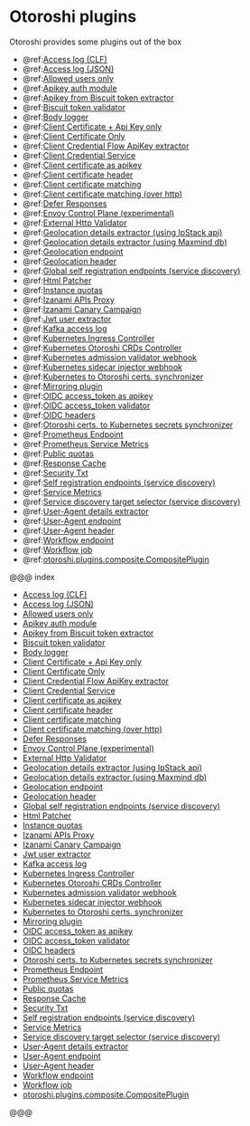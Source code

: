 # Otoroshi plugins

Otoroshi provides some plugins out of the box

* @ref:[Access log (CLF)](./otoroshi-plugins-accesslog-accesslog.md)
* @ref:[Access log (JSON)](./otoroshi-plugins-accesslog-accesslogjson.md)
* @ref:[Allowed users only](./otoroshi-plugins-users-hasallowedusersvalidator.md)
* @ref:[Apikey auth module](./otoroshi-plugins-apikeys-apikeyauthmodule.md)
* @ref:[Apikey from Biscuit token extractor](./otoroshi-plugins-biscuit-biscuitextractor.md)
* @ref:[Biscuit token validator](./otoroshi-plugins-biscuit-biscuitvalidator.md)
* @ref:[Body logger](./otoroshi-plugins-loggers-bodylogger.md)
* @ref:[Client Certificate + Api Key only](./otoroshi-plugins-clientcert-hasclientcertmatchingapikeyvalidator.md)
* @ref:[Client Certificate Only](./otoroshi-plugins-clientcert-hasclientcertvalidator.md)
* @ref:[Client Credential Flow ApiKey extractor](./otoroshi-plugins-apikeys-clientcredentialflowextractor.md)
* @ref:[Client Credential Service](./otoroshi-plugins-apikeys-clientcredentialservice.md)
* @ref:[Client certificate as apikey](./otoroshi-plugins-apikeys-certificateasapikey.md)
* @ref:[Client certificate header](./otoroshi-plugins-clientcert-clientcertchainheader.md)
* @ref:[Client certificate matching](./otoroshi-plugins-clientcert-hasclientcertmatchingvalidator.md)
* @ref:[Client certificate matching (over http)](./otoroshi-plugins-clientcert-hasclientcertmatchinghttpvalidator.md)
* @ref:[Defer Responses](./otoroshi-plugins-defer-deferplugin.md)
* @ref:[Envoy Control Plane (experimental)](./otoroshi-plugins-envoy-envoycontrolplane.md)
* @ref:[External Http Validator](./otoroshi-plugins-external-externalhttpvalidator.md)
* @ref:[Geolocation details extractor (using IpStack api)](./otoroshi-plugins-geoloc-ipstackgeolocationinfoextractor.md)
* @ref:[Geolocation details extractor (using Maxmind db)](./otoroshi-plugins-geoloc-maxmindgeolocationinfoextractor.md)
* @ref:[Geolocation endpoint](./otoroshi-plugins-geoloc-geolocationinfoendpoint.md)
* @ref:[Geolocation header](./otoroshi-plugins-geoloc-geolocationinfoheader.md)
* @ref:[Global self registration endpoints (service discovery)](./otoroshi-plugins-discovery-discoveryselfregistrationsink.md)
* @ref:[Html Patcher](./otoroshi-plugins-jsoup-htmlpatcher.md)
* @ref:[Instance quotas](./otoroshi-plugins-quotas-instancequotas.md)
* @ref:[Izanami APIs Proxy](./otoroshi-plugins-izanami-izanamiproxy.md)
* @ref:[Izanami Canary Campaign](./otoroshi-plugins-izanami-izanamicanary.md)
* @ref:[Jwt user extractor](./otoroshi-plugins-jwt-jwtuserextractor.md)
* @ref:[Kafka access log](./otoroshi-plugins-accesslog-kafkaaccesslog.md)
* @ref:[Kubernetes Ingress Controller](./otoroshi-plugins-jobs-kubernetes-kubernetesingresscontrollerjob.md)
* @ref:[Kubernetes Otoroshi CRDs Controller](./otoroshi-plugins-jobs-kubernetes-kubernetesotoroshicrdscontrollerjob.md)
* @ref:[Kubernetes admission validator webhook](./otoroshi-plugins-jobs-kubernetes-kubernetesadmissionwebhookcrdvalidator.md)
* @ref:[Kubernetes sidecar injector webhook](./otoroshi-plugins-jobs-kubernetes-kubernetesadmissionwebhooksidecarinjector.md)
* @ref:[Kubernetes to Otoroshi certs. synchronizer](./otoroshi-plugins-jobs-kubernetes-kubernetestootoroshicertsyncjob.md)
* @ref:[Mirroring plugin](./otoroshi-plugins-mirror-mirroringplugin.md)
* @ref:[OIDC access_token as apikey](./otoroshi-plugins-oidc-oidcaccesstokenasapikey.md)
* @ref:[OIDC access_token validator](./otoroshi-plugins-oidc-oidcaccesstokenvalidator.md)
* @ref:[OIDC headers](./otoroshi-plugins-oidc-oidcheaders.md)
* @ref:[Otoroshi certs. to Kubernetes secrets synchronizer](./otoroshi-plugins-jobs-kubernetes-otoroshitokubernetescertsyncjob.md)
* @ref:[Prometheus Endpoint](./otoroshi-plugins-metrics-prometheusendpoint.md)
* @ref:[Prometheus Service Metrics](./otoroshi-plugins-metrics-prometheusservicemetrics.md)
* @ref:[Public quotas](./otoroshi-plugins-quotas-servicequotas.md)
* @ref:[Response Cache](./otoroshi-plugins-cache-responsecache.md)
* @ref:[Security Txt](./otoroshi-plugins-security-securitytxt.md)
* @ref:[Self registration endpoints (service discovery)](./otoroshi-plugins-discovery-discoveryselfregistrationtransformer.md)
* @ref:[Service Metrics](./otoroshi-plugins-metrics-servicemetrics.md)
* @ref:[Service discovery target selector (service discovery)](./otoroshi-plugins-discovery-discoverytargetsselector.md)
* @ref:[User-Agent details extractor](./otoroshi-plugins-useragent-useragentextractor.md)
* @ref:[User-Agent endpoint](./otoroshi-plugins-useragent-useragentinfoendpoint.md)
* @ref:[User-Agent header](./otoroshi-plugins-useragent-useragentinfoheader.md)
* @ref:[Workflow endpoint](./otoroshi-plugins-workflow-workflowendpoint.md)
* @ref:[Workflow job](./otoroshi-plugins-workflow-workflowjob.md)
* @ref:[otoroshi.plugins.composite.CompositePlugin](./otoroshi-plugins-composite-compositeplugin.md)

@@@ index

* [Access log (CLF)](./otoroshi-plugins-accesslog-accesslog.md)
* [Access log (JSON)](./otoroshi-plugins-accesslog-accesslogjson.md)
* [Allowed users only](./otoroshi-plugins-users-hasallowedusersvalidator.md)
* [Apikey auth module](./otoroshi-plugins-apikeys-apikeyauthmodule.md)
* [Apikey from Biscuit token extractor](./otoroshi-plugins-biscuit-biscuitextractor.md)
* [Biscuit token validator](./otoroshi-plugins-biscuit-biscuitvalidator.md)
* [Body logger](./otoroshi-plugins-loggers-bodylogger.md)
* [Client Certificate + Api Key only](./otoroshi-plugins-clientcert-hasclientcertmatchingapikeyvalidator.md)
* [Client Certificate Only](./otoroshi-plugins-clientcert-hasclientcertvalidator.md)
* [Client Credential Flow ApiKey extractor](./otoroshi-plugins-apikeys-clientcredentialflowextractor.md)
* [Client Credential Service](./otoroshi-plugins-apikeys-clientcredentialservice.md)
* [Client certificate as apikey](./otoroshi-plugins-apikeys-certificateasapikey.md)
* [Client certificate header](./otoroshi-plugins-clientcert-clientcertchainheader.md)
* [Client certificate matching](./otoroshi-plugins-clientcert-hasclientcertmatchingvalidator.md)
* [Client certificate matching (over http)](./otoroshi-plugins-clientcert-hasclientcertmatchinghttpvalidator.md)
* [Defer Responses](./otoroshi-plugins-defer-deferplugin.md)
* [Envoy Control Plane (experimental)](./otoroshi-plugins-envoy-envoycontrolplane.md)
* [External Http Validator](./otoroshi-plugins-external-externalhttpvalidator.md)
* [Geolocation details extractor (using IpStack api)](./otoroshi-plugins-geoloc-ipstackgeolocationinfoextractor.md)
* [Geolocation details extractor (using Maxmind db)](./otoroshi-plugins-geoloc-maxmindgeolocationinfoextractor.md)
* [Geolocation endpoint](./otoroshi-plugins-geoloc-geolocationinfoendpoint.md)
* [Geolocation header](./otoroshi-plugins-geoloc-geolocationinfoheader.md)
* [Global self registration endpoints (service discovery)](./otoroshi-plugins-discovery-discoveryselfregistrationsink.md)
* [Html Patcher](./otoroshi-plugins-jsoup-htmlpatcher.md)
* [Instance quotas](./otoroshi-plugins-quotas-instancequotas.md)
* [Izanami APIs Proxy](./otoroshi-plugins-izanami-izanamiproxy.md)
* [Izanami Canary Campaign](./otoroshi-plugins-izanami-izanamicanary.md)
* [Jwt user extractor](./otoroshi-plugins-jwt-jwtuserextractor.md)
* [Kafka access log](./otoroshi-plugins-accesslog-kafkaaccesslog.md)
* [Kubernetes Ingress Controller](./otoroshi-plugins-jobs-kubernetes-kubernetesingresscontrollerjob.md)
* [Kubernetes Otoroshi CRDs Controller](./otoroshi-plugins-jobs-kubernetes-kubernetesotoroshicrdscontrollerjob.md)
* [Kubernetes admission validator webhook](./otoroshi-plugins-jobs-kubernetes-kubernetesadmissionwebhookcrdvalidator.md)
* [Kubernetes sidecar injector webhook](./otoroshi-plugins-jobs-kubernetes-kubernetesadmissionwebhooksidecarinjector.md)
* [Kubernetes to Otoroshi certs. synchronizer](./otoroshi-plugins-jobs-kubernetes-kubernetestootoroshicertsyncjob.md)
* [Mirroring plugin](./otoroshi-plugins-mirror-mirroringplugin.md)
* [OIDC access_token as apikey](./otoroshi-plugins-oidc-oidcaccesstokenasapikey.md)
* [OIDC access_token validator](./otoroshi-plugins-oidc-oidcaccesstokenvalidator.md)
* [OIDC headers](./otoroshi-plugins-oidc-oidcheaders.md)
* [Otoroshi certs. to Kubernetes secrets synchronizer](./otoroshi-plugins-jobs-kubernetes-otoroshitokubernetescertsyncjob.md)
* [Prometheus Endpoint](./otoroshi-plugins-metrics-prometheusendpoint.md)
* [Prometheus Service Metrics](./otoroshi-plugins-metrics-prometheusservicemetrics.md)
* [Public quotas](./otoroshi-plugins-quotas-servicequotas.md)
* [Response Cache](./otoroshi-plugins-cache-responsecache.md)
* [Security Txt](./otoroshi-plugins-security-securitytxt.md)
* [Self registration endpoints (service discovery)](./otoroshi-plugins-discovery-discoveryselfregistrationtransformer.md)
* [Service Metrics](./otoroshi-plugins-metrics-servicemetrics.md)
* [Service discovery target selector (service discovery)](./otoroshi-plugins-discovery-discoverytargetsselector.md)
* [User-Agent details extractor](./otoroshi-plugins-useragent-useragentextractor.md)
* [User-Agent endpoint](./otoroshi-plugins-useragent-useragentinfoendpoint.md)
* [User-Agent header](./otoroshi-plugins-useragent-useragentinfoheader.md)
* [Workflow endpoint](./otoroshi-plugins-workflow-workflowendpoint.md)
* [Workflow job](./otoroshi-plugins-workflow-workflowjob.md)
* [otoroshi.plugins.composite.CompositePlugin](./otoroshi-plugins-composite-compositeplugin.md)

@@@

